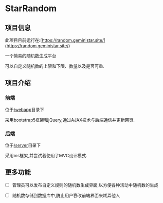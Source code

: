# StarRandom

## 项目信息

此项目目前运行在:[https://random.geministar.site/](https://random.geministar.site/)

一个简易的随机数生成平台

可以自定义随机数的上限和下限、数量以及是否可重.

## 项目介绍

### 前端

位于[/webapp](https://github.com/Chinese-Gemini-Star/StarRandom/tree/main/webapp)目录下

采用bootstrap5框架和jQuery,通过AJAX技术与后端通信并更新网页.

### 后端

位于[/server](https://github.com/Chinese-Gemini-Star/StarRandom/tree/main/server)目录下

采用iris框架,并尝试着使用了MVC设计模式.

## 更多功能

- [ ] 管理员可以发布自定义规则的随机数生成界面,以方便各种活动中随机数的生成
- [ ] 随机数存储到数据库中,防止用户篡改前端界面来糊弄他人

